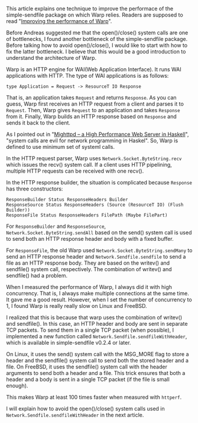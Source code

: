 This article explains one technique to improve the performace of
the simple-sendfile package on which Warp relies.
Readers are supposed to read "[Improving the performance of Warp](improving-warp)".

Before Andreas suggested me that the open()/close() system calls are
one of bottlenecks, I found another bottleneck of the simple-sendfile
package. Before talking how to avoid open()/close(), I would like to
start with how to fix the latter bottleneck. I believe that this would
be a good introduction to understand the architecture of Warp.

Warp is an HTTP engine for WAI(Web Application Interface). It runs WAI
applications with HTTP. The type of WAI applications is as follows:

    type Application = Request -> ResourceT IO Response

That is, an application takes ``Request`` and returns
``Response``. As you can guess, Warp first receives an HTTP request
from a client and parses it to ``Request``. Then, Warp gives ``Request``
to an application and takes ``Response`` from it. Finally, Warp builds
an HTTP response based on ``Response`` and sends it back to the
client.

As I pointed out in "[Mighttpd – a High Performance Web Server in Haskell](http://themonadreader.files.wordpress.com/2011/10/issue19.pdf)", "system calls are evil for network programming in Haskel". So, Warp is defined to use minimum set of systeml calls.

In the HTTP request parser, Warp uses ``Network.Socket.ByteString.recv`` which issues
the recv() system call. If a client uses HTTP pipelining,
multiple HTTP requests can be received with one recv().

In the HTTP response builder, the situation is complicated because
``Response`` has three constructors:

    ResponseBuilder Status ResponseHeaders Builder
    ResponseSource Status ResponseHeaders (Source (ResourceT IO) (Flush Builder))
    ResponseFile Status ResponseHeaders FilePath (Maybe FilePart)

For ``ResponseBuilder`` and ``ResponseSource``,
``Network.Socket.ByteString.sendAll`` based on the send() system call
is used to send both an HTTP response header and body with a fixed buffer.

For ``ResponseFile``, the old Warp used
``Network.Socket.ByteString.sendMany`` to send an HTTP response header
and ``Network.Sendfile.sendfile`` to send a file as an HTTP response body.
They are based on the writev() and sendfile() system call, respectively.
The combination of writev() and sendfile() had a problem.

When I measured the performance of Warp,
I always did it with high concurrency. That is, I
always make multiple connections at the same time. It gave me a good
result. However, when I set the number of concurrency to 1, I found
Warp is really really slow on Linux and FreeBSD.

I realized that this is because that warp uses
the combination of writev() and sendfile().
In this case, an HTTP header and body are sent in separate TCP packets.
To send them in a single TCP packet (when possible),
I implemented a new function called
``Network.Sendfile.sendfileWithHeader``,
which is available in simple-sendfile v0.2.4 or later.

On Linux, it uses the send() system call with the MSG_MORE flag to store
a header and the sendfile() system call to send both the stored header and
a file. On FreeBSD, it uses the sendfile() system call with the header
arguments to send both a header and a file. This trick ensures that
both a header and a body is sent in a single TCP packet (if the file is small enough).

This makes Warp at least 100 times faster when measured with ``httperf``.

I will explain how to avoid the open()/close() system calls
used in ``Network.Sendfile.sendfileWithHeader`` in the next article.
